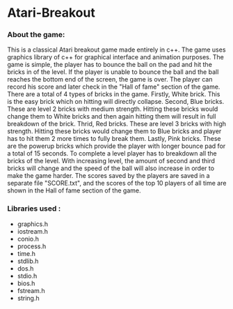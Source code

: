# Atari-Breakout

### About the game:
This is a classical Atari breakout game made entirely in c++. The game uses graphics library of c++ for graphical interface and animation purposes. 
The game is simple, the player has to bounce the ball on the pad and hit the bricks in of the level. If the player is unable to bounce the ball and the ball reaches the bottom end of the screen, the game is over. The player can record his score and later check in the "Hall of fame" section of the game. 
There are a total of 4 types of bricks in the game.
Firstly, White brick. This is the easy brick which on hitting will directly collapse.
Second, Blue bricks. These are level 2 bricks with medium strength. Hitting these bricks would change them to White bricks and then again hitting them will result in full breakdown of the brick.
Thrid, Red bricks. These are level 3 bricks with high strength. Hitting these bricks would change them to Blue bricks and player has to hit them 2 more times to fully break them.
Lastly, Pink bricks. These are the powerup bricks which provide the player with longer bounce pad for a total of 15 seconds. 
To complete a level player has to breakdown all the bricks of the level. With increasing level, the amount of second and third bricks will change and the speed of the ball will also increase in order to make the game harder.
The scores saved by the players are saved in a separate file "SCORE.txt", and the scores of the top 10 players of all time are shown in the Hall of fame section of the game.

### Libraries used :

+ graphics.h
+ iostream.h
+ conio.h
+ process.h 
+ time.h
+ stdlib.h
+ dos.h
+ stdio.h
+ bios.h
+ fstream.h
+ string.h

